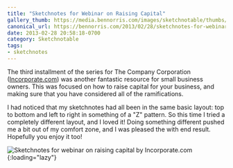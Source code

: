 ```yaml
---
title: "Sketchnotes for Webinar on Raising Capital"
gallery_thumb: https://media.bennorris.com/images/sketchnotable/thumbs/raise-capital-sketchnote.jpg
canonical_url: https://bennorris.com/2013/02/28/sketchnotes-for-webinar-on-raising-capital
date: 2013-02-28 20:58:18-0700
category: Sketchnotable
tags:
- sketchnotes
---
```


The third installment of the series for The Company Corporation (<a href="http://www.incorporate.com" title="The Company Corporation">Incorporate.com</a>) was another fantastic resource for small business owners. This was focused on how to raise capital for your business, and making sure that you have considered all of the ramifications.

I had noticed that my sketchnotes had all been in the same basic layout: top to bottom and left to right in something of a "Z" pattern. So this time I tried a completely different layout, and I loved it! Doing something different pushed me a bit out of my comfort zone, and I was pleased the with end result. Hopefully you enjoy it too!

![Sketchnotes for webinar on raising capital by Incorporate.com](https://media.bennorris.com/images/sketchnotable/company-corporation/raise-capital-sketchnote.jpg){:loading="lazy"}
